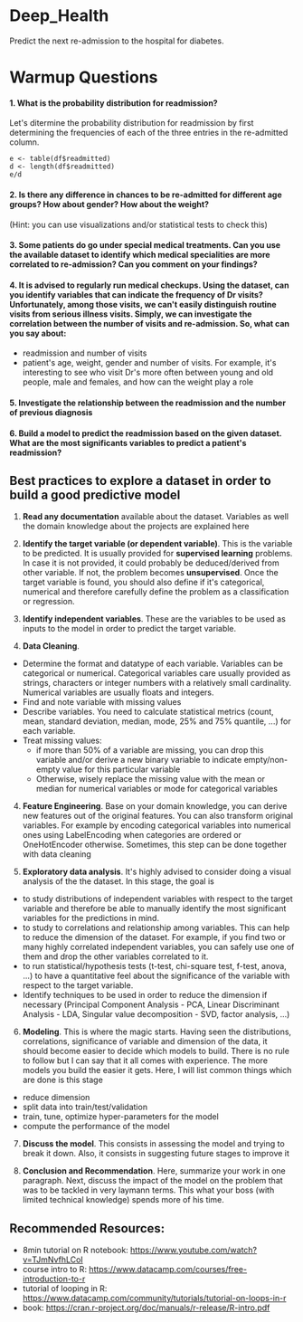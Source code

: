 # Deep_Health
Predict the next re-admission to the hospital for diabetes.

# Warmup Questions

#### 1. What is the probability distribution for readmission?
Let's ditermine the probability distribution for readmission by first determining the frequencies of each of the three entries in the re-admitted column. 
```{r}
e <- table(df$readmitted)
d <- length(df$readmitted)
e/d
```
#### 2. Is there any difference in chances to be re-admitted for different age groups? How about gender? How about the weight?
  (Hint: you can use visualizations and/or statistical tests to check this)

#### 3. Some patients do go under special medical treatments. Can you use the available dataset to identify which medical specialities are more correlated to re-admission? Can you comment on your findings?

#### 4. It is advised to regularly run medical checkups. Using the dataset, can you identify variables that can indicate the frequency of Dr visits? Unfortunately, among those visits, we can't easily distinguish routine visits from serious illness visits. Simply, we can investigate the correlation between the number of visits and re-admission. So, what can you say about:
  - readmission and number of visits
  - patient's age, weight, gender and number of visits. For example, it's interesting to see who visit Dr's more often between young and old people, male and females, and how can the weight play a role

#### 5. Investigate the relationship between the readmission and the number of previous diagnosis

#### 6. Build a model to predict the readmission based on the given dataset. What are the most significants variables to predict a patient's readmission?

## Best practices to explore a dataset in order to build a good predictive model

1. **Read any documentation** available about the dataset. Variables as well the domain knowledge about the projects are explained here

2. **Identify the target variable (or dependent variable)**. This is the variable to be predicted. It is usually provided for **supervised learning** problems. In case it is not provided, it could probably be deduced/derived from other variable. If not, the problem becomes **unsupervised**. Once the target variable is found, you should also define if it's categorical, numerical and therefore carefully define the problem as a classification or regression.

3. **Identify independent variables**. These are the variables to be used as inputs to the model in order to predict the target variable.

3. **Data Cleaning**.
  - Determine the format and datatype of each variable. Variables can be categorical or numerical. Categorical variables care usually provided as strings, characters or integer numbers with a relatively small cardinality. Numerical variables are usually floats and integers.
  - Find and note variable with missing values
  - Describe variables. You need to calculate statistical metrics (count, mean, standard deviation, median, mode, 25% and 75% quantile, ...) for each variable.
  - Treat missing values:
    - if more than 50% of a variable are missing, you can drop this variable and/or derive a new binary variable to indicate empty/non-empty value for this particular variable
    - Otherwise, wisely replace the missing value with the mean or median for numerical variables or mode for categorical variables

4. **Feature Engineering**. Base on your domain knowledge, you can derive new features out of the original features. You can also transform original variables. For example by encoding categorical variables into numerical ones using LabelEncoding when categories are ordered or OneHotEncoder otherwise. Sometimes, this step can be done together with data cleaning

5. **Exploratory data analysis**. It's highly advised to consider doing a visual analysis of the the dataset. In this stage, the goal is
  - to study distributions of independent variables with respect to the target variable and therefore be able to manually identify the most significant variables for the predictions in mind.
  - to study to correlations and relationship among variables. This can help to reduce the dimension of the dataset. For example, if you find two or many highly correlated independent variables, you can safely use one of them and drop the other variables correlated to it.
  - to run statistical/hypothesis tests (t-test, chi-square test, f-test, anova, ...) to have a quantitative feel about the significance of the variable with respect to the target variable.
  - Identify techniques to be used in order to reduce the dimension if necessary (Principal Component Analysis - PCA, Linear Discriminant Analysis - LDA, Singular value decomposition - SVD, factor analysis, ...)

6. **Modeling**. This is where the magic starts. Having seen the distributions, correlations, significance of variable and dimension of the data, it should become easier to decide which models to build. There is no rule to follow but I can say that it all comes with experience. The more models you build the easier it gets. Here, I will list common things which are done is this stage
  - reduce dimension
  - split data into train/test/validation
  - train, tune, optimize hyper-parameters for the model
  - compute the performance of the model

7. **Discuss the model**. This consists in assessing the model and trying to break it down. Also, it consists in suggesting future stages to improve it

8. **Conclusion and Recommendation**. Here, summarize your work in one paragraph. Next, discuss the impact of the model on the problem that was to be tackled in very laymann terms. This what your boss (with limited technical knowledge) spends more of his time.

## Recommended Resources:
- 8min tutorial on R notebook: https://www.youtube.com/watch?v=TJmNvfhLCoI
- course intro to R: https://www.datacamp.com/courses/free-introduction-to-r
- tutorial of looping in R: https://www.datacamp.com/community/tutorials/tutorial-on-loops-in-r
- book: https://cran.r-project.org/doc/manuals/r-release/R-intro.pdf
